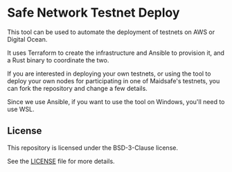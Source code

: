 # Safe Network Testnet Deploy

This tool can be used to automate the deployment of testnets on AWS or Digital Ocean.

It uses Terraform to create the infrastructure and Ansible to provision it, and a Rust binary to coordinate the two.

If you are interested in deploying your own testnets, or using the tool to deploy your own nodes for participating in one of Maidsafe's testnets, you can fork the repository and change a few details.

Since we use Ansible, if you want to use the tool on Windows, you'll need to use WSL.

## License

This repository is licensed under the BSD-3-Clause license.

See the [LICENSE](LICENSE) file for more details.
